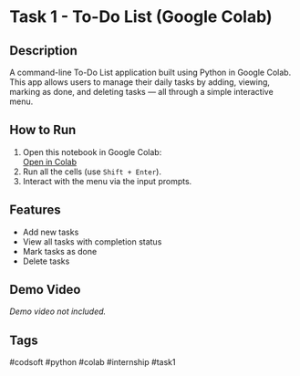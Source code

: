 # Task 1 - To-Do List (Google Colab)

## Description
A command-line To-Do List application built using Python in Google Colab.  
This app allows users to manage their daily tasks by adding, viewing, marking as done, and deleting tasks — all through a simple interactive menu.

## How to Run
1. Open this notebook in Google Colab:  
   [Open in Colab](https://colab.research.google.com/github/Srishti-aggarwal14/CODSOFT/blob/main/Task_1_ToDo_List/Task_1_ToDoList.ipynb)
2. Run all the cells (use `Shift + Enter`).
3. Interact with the menu via the input prompts.

## Features
- Add new tasks
- View all tasks with completion status
- Mark tasks as done
- Delete tasks

## Demo Video
*Demo video not included.*

## Tags
#codsoft #python #colab #internship #task1
